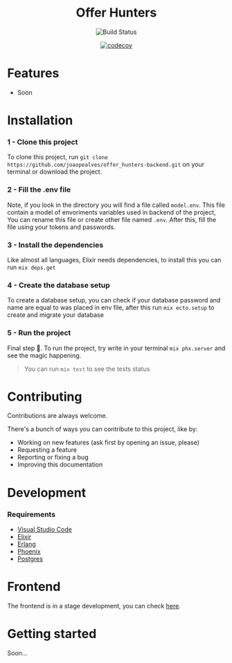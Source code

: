 <h1 align="center">Offer Hunters</h1>

<div align="center">

![Build Status](https://img.shields.io/badge/version%20-v1.0.0-1C1E26?labelColor=1C1E26&color=9466ff)

[![codecov](https://codecov.io/gh/joaopealves/offer_hunters-backend/branch/main/graph/badge.svg?token=WDV4RSBOH2)](https://codecov.io/gh/joaopealves/offer_hunters-backend)

</div>

# Features

- Soon

# Installation

### 1 - Clone this project

To clone this project, run `git clone https://github.com/joaopealves/offer_hunters-backend.git` on your terminal or download the project.

### 2 - Fill the .env file

Note, if you look in the directory you will find a file called `model.env`. This file contain a model of envoriments variables used in backend of the project, You can rename this file or create other file named `.env`. After this, fill the file using your tokens and passwords.

### 3 - Install the dependencies

Like almost all languages, Elixir needs dependencies, to install this you can run `mix deps.get`

### 4 - Create the database setup

To create a database setup, you can check if your database password and name are equal to was placed in env file, after this run `mix ecto.setup` to create and migrate your database

### 5 - Run the project

Final step 🤩.
To run the project, try write in your terminal `mix phx.server` and see the magic happening.

> You can run `mix test` to see the tests status

# Contributing

Contributions are always welcome.

There's a bunch of ways you can contribute to this project, like by:

- Working on new features (ask first by opening an issue, please)
- Requesting a feature
- Reporting or fixing a bug
- Improving this documentation

# Development

### Requirements

- [Visual Studio Code](https://code.visualstudio.com/)
- [Elixir](https://elixir-lang.org)
- [Erlang](https://www.erlang.org)
- [Phoenix](https://phoenixframework.org)
- [Postgres](https://www.postgresql.org)

# Frontend

The frontend is in a stage development, you can check [here](https://github.com/Ryandls/offers-hunters).

# Getting started

Soon...
